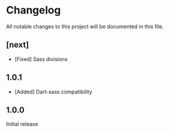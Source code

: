 # Changelog
All notable changes to this project will be documented in this file.

## [next]

* [Fixed] Sass divisions

## 1.0.1

* [Added] Dart-sass compatibility

## 1.0.0

Initial release
